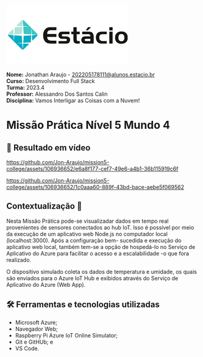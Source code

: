 ![image](./estacio.png)

**Nome:** Jonathan Araujo - 202205178111@alunos.estacio.br\
**Curso:** Desenvolvimento Full Stack\
**Turma:** 2023.4\
**Professor:** Alessandro Dos Santos Calin\
**Disciplina:** Vamos Interligar as Coisas com a Nuvem!

# Missão Prática Nível 5 Mundo 4

## 🎥 Resultado em vídeo

https://github.com/Jon-Araujo/mission5-college/assets/106936652/e6a8f177-cef7-49e6-a4b1-36b115919c6f

https://github.com/Jon-Araujo/mission5-college/assets/106936652/1c0aaa60-889f-43bd-bace-aebe5f069562

## Contextualização 📜

Nesta Missão Prática pode-se visualizadar dados em tempo real provenientes
de sensores conectados ao hub IoT. Isso é possível por meio da execução de
um aplicativo web Node.js no computador local (localhost:3000). Após a configuração bem-
sucedida e execução do aplicativo web local, também tem-se a opção de hospedá-lo no
Serviço de Aplicativo do Azure para facilitar o acesso e a escalabilidade -o que fora realizado.

O dispositivo simulado coleta os dados de temperatura e umidade, os quais são enviados para o
Azure IoT Hub e exibidos através do Serviço de Aplicativo do Azure (Web App).

## 🛠 Ferramentas e tecnologias utilizadas

- Microsoft Azure;
- Navegador Web;
- Raspberry Pi Azure IoT Online Simulator;
- Git e GitHUb; e
- VS Code.
